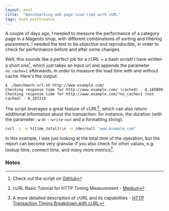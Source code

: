 ```yaml
---
layout: post
title:  "Benchmarking web page load time with cURL"
tags: bash performance
---
```


A couple of days ago, I needed to measure the performance of a category page in a Magento shop, with different combinations of sorting and filtering parameters. I needed the test to be objective and reproducible, in order to check for performance before and after some changes.

Well, this sounds like a perfect job for a cURL + a bash script! I have written a short one[^1], which just takes an input url and appends the parameter `no_cache=1` afterwards, in order to measure the load time with and without cache. Here's the output:

```
$ ./benchmark-url.sh http://www.example.com/
Checking response time for http://www.example.com/ (cached) - 0,189899
Checking response time for http://www.example.com/?no_cache=1 (not cached) - 0,207218
```

The script leverages a great feature of cURL[^2], which can also return additional information about the transaction: for instance, the duration (with the parameter `-w` or `--write-out` and a formatting string):

```bash
curl -s -w %{time_total}\\n -o /dev/null "www.example.com"
```

In this example, I was just looking at the total time of the operation, but the report can become very granular if you also check for other values, e.g. lookup time, connect time, and many more metrics[^3].

### Notes

[^1]: Check out the script on [GitHub](https://github.com/gpaddis/scripts/blob/master/benchmark-url.sh)
[^2]: cURL Basic Tutorial for HTTP Timing Measurement - [Medium](https://medium.com/@pvouzis/curl-basic-tutorial-for-http-timing-measurement-dd8dafaa9400)
[^3]: A more detailed description of cURL and its capabilities - [HTTP Transaction Timing Breakdown with cURL](https://netbeez.net/blog/http-transaction-timing-breakdown-with-curl/)
